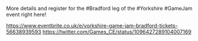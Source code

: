 More details and register for the #Bradford leg of the #Yorkshire #GameJam event right here!

https://www.eventbrite.co.uk/e/yorkshire-game-jam-bradford-tickets-56638939593 https://twitter.com/Games_CE/status/1096427289104007169